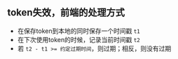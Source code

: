 ## token失效，前端的处理方式

- 在保存token到本地的同时保存一个时间戳 `t1`
- 在下次使用token的时候，记录当前时间戳 `t2`
- 若 `t2 - t1 >= 约定过期时间`，则过期；相反，则没有过期
